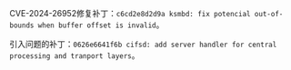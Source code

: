 CVE-2024-26952修复补丁：`c6cd2e8d2d9a ksmbd: fix potencial out-of-bounds when buffer offset is invalid`。

引入问题的补丁：`0626e6641f6b cifsd: add server handler for central processing and tranport layers`。
